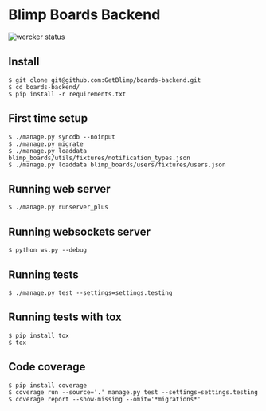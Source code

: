 # Blimp Boards Backend

![wercker status](https://app.wercker.com/status/24f70b41859e7084501e7e4bf4ad3c18 "wercker status")

## Install

```
$ git clone git@github.com:GetBlimp/boards-backend.git
$ cd boards-backend/
$ pip install -r requirements.txt
```

## First time setup

```
$ ./manage.py syncdb --noinput
$ ./manage.py migrate
$ ./manage.py loaddata blimp_boards/utils/fixtures/notification_types.json
$ ./manage.py loaddata blimp_boards/users/fixtures/users.json
```

## Running web server

```
$ ./manage.py runserver_plus
```

## Running websockets server

```
$ python ws.py --debug
```

## Running tests

```
$ ./manage.py test --settings=settings.testing
```

## Running tests with tox

```
$ pip install tox
$ tox
```

## Code coverage

```
$ pip install coverage
$ coverage run --source='.' manage.py test --settings=settings.testing
$ coverage report --show-missing --omit='*migrations*'
```

